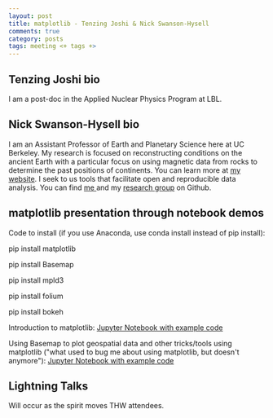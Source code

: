 ```yaml
---
layout: post
title: matplotlib - Tenzing Joshi & Nick Swanson-Hysell
comments: true
category: posts
tags: meeting <+ tags +>
---
```



## Tenzing Joshi bio

I am a post-doc in the Applied Nuclear Physics Program at LBL.


## Nick Swanson-Hysell bio

I am an Assistant Professor of Earth and Planetary Science here at UC Berkeley. My research is focused on reconstructing conditions on the ancient Earth with a particular focus on using magnetic data from rocks to determine the past positions of continents. You can learn more at [my website](http://www.swanson-hysell.org/). I seek to us tools that facilitate open and reproducible data analysis. You can find [me
](https://github.com/Swanson-Hysell) and my [research group](https://github.com/Swanson-Hysell-group) on Github.

## matplotlib presentation through notebook demos

Code to install (if you use Anaconda, use conda install instead of pip install):

pip install matplotlib

pip install Basemap

pip install mpld3

pip install folium

pip install bokeh

Introduction to matplotlib: [Jupyter Notebook with example code](https://github.com/thehackerwithin/berkeley/blob/master/python_matplotlib/Matplotlib_THW_tutorial.ipynb)

Using Basemap to plot geospatial data and other tricks/tools using matplotlib ("what used to bug me about using matplotlib, but doesn't anymore"): [Jupyter Notebook with example code](https://github.com/thehackerwithin/berkeley/blob/master/python_matplotlib/Matplotlib_Basemap_Notebook.ipynb)


## Lightning Talks

Will occur as the spirit moves THW attendees.


[code]: https://github.com/thehackerwithin/berkeley/tree/master/topic "Code Examples"
